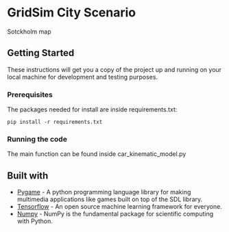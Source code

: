 # GridSim City Scenario

Sotckholm map

## Getting Started

These instructions will get you a copy of the project up and running on your local machine for development and testing purposes. 

### Prerequisites

The packages needed for install are inside requirements.txt: 

```
pip install -r requirements.txt
```

### Running the code

The main function can be found inside car_kinematic_model.py

## Built with

* [Pygame](https://www.pygame.org/news) - A python programming language library for making multimedia applications like games built on top of the SDL library.
* [Tensorflow](https://www.tensorflow.org/) - An open source machine learning framework for everyone.
* [Numpy](http://www.numpy.org/) - NumPy is the fundamental package for scientific computing with Python.